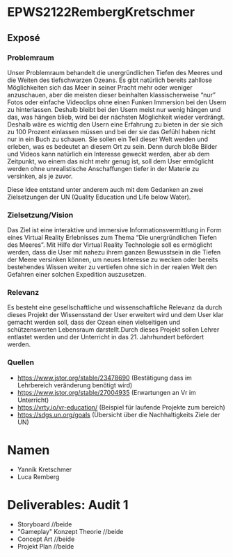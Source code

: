 # EPWS2122RembergKretschmer
## Exposé
### Problemraum
Unser Problemraum behandelt die unergründlichen Tiefen des Meeres und die Weiten des tiefschwarzen Ozeans. Es gibt natürlich bereits zahllose Möglichkeiten sich das Meer in seiner Pracht mehr oder weniger anzuschauen, aber die meisten dieser beinhalten klassischerweise “nur” Fotos oder einfache Videoclips ohne einen Funken Immersion bei den Usern zu hinterlassen. Deshalb bleibt bei den Usern meist nur wenig hängen und das, was hängen blieb, wird bei der nächsten Möglichkeit wieder verdrängt. Deshalb wäre es wichtig den Usern eine Erfahrung zu bieten in der sie sich zu 100 Prozent einlassen müssen und bei der sie das Gefühl haben nicht nur in ein Buch zu schauen. Sie sollen ein Teil dieser Welt werden und erleben, was es bedeutet an diesem Ort zu sein. Denn durch bloße Bilder und Videos kann natürlich ein Interesse geweckt werden, aber ab dem Zeitpunkt, wo einem das nicht mehr genug ist, soll dem User ermöglicht werden ohne unrealistische Anschaffungen tiefer in der Materie zu versinken, als je zuvor. 

Diese Idee entstand unter anderem auch mit dem Gedanken an zwei Zielsetzungen der UN (Quality Education und Life below Water).

### Zielsetzung/Vision
Das Ziel ist eine interaktive und immersive Informationsvermittlung in Form eines Virtual Reality Erlebnisses zum Thema “Die unergründlichen Tiefen des Meeres”. Mit Hilfe der Virtual Reality Technologie soll es ermöglicht werden, dass die User mit nahezu ihrem ganzen Bewusstsein in die Tiefen der Meere versinken können, um neues Interesse zu wecken oder bereits bestehendes Wissen weiter zu vertiefen ohne sich in der realen Welt den Gefahren einer solchen Expedition auszusetzen.

### Relevanz
Es besteht eine gesellschaftliche und wissenschaftliche Relevanz da durch dieses Projekt der Wissensstand der User erweitert wird und dem User klar gemacht werden soll, dass der Ozean einen vielseitigen und schützenswerten Lebensraum darstellt.Durch dieses Projekt sollen Lehrer entlastet werden und der Unterricht in das 21. Jahrhundert befördert werden.
### Quellen
* https://www.jstor.org/stable/23478690 (Bestätigung dass im Lehrbereich veränderung benötigt wird)
* https://www.jstor.org/stable/27004935 (Erwartungen an Vr im Unterricht)
* https://vrty.io/vr-education/ (Beispiel für laufende Projekte zum bereich)
* https://sdgs.un.org/goals (Übersicht über die Nachhaltigkeits Ziele der UN)

# Namen
* Yannik Kretschmer
* Luca Remberg
# Deliverables: Audit 1
* Storyboard            //beide
* "Gameplay" Konzept Theorie  //beide
* Concept Art           //beide
* Projekt Plan          //beide
